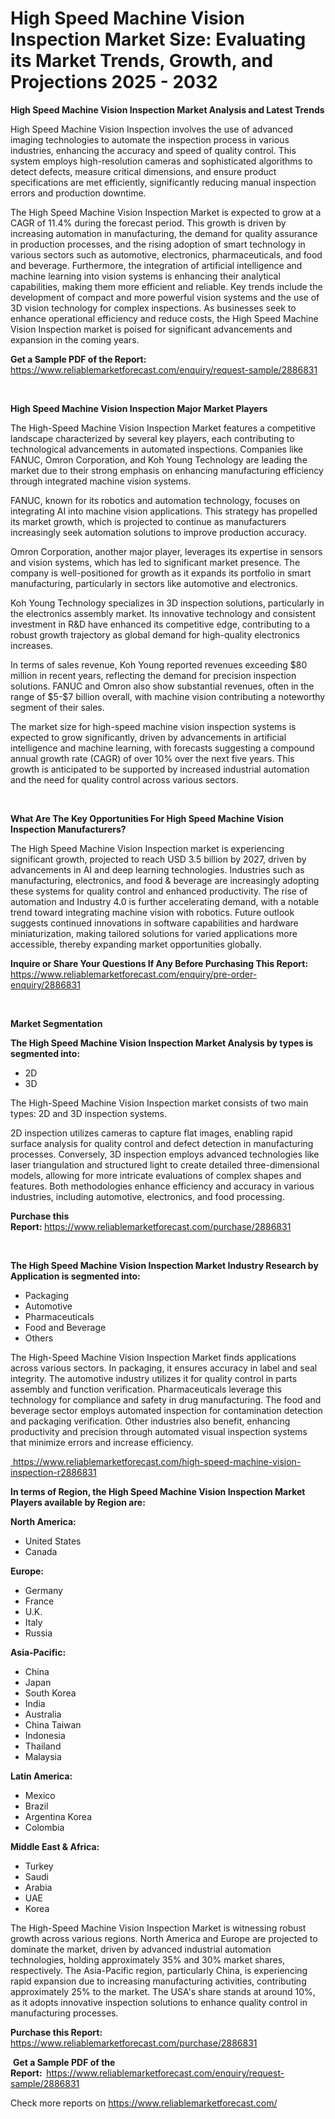 <p><h1>High Speed Machine Vision Inspection Market Size: Evaluating its Market Trends, Growth, and Projections 2025 - 2032</h1></p><p><strong>High Speed Machine Vision Inspection Market Analysis and Latest Trends</strong></p>
<p><p>High Speed Machine Vision Inspection involves the use of advanced imaging technologies to automate the inspection process in various industries, enhancing the accuracy and speed of quality control. This system employs high-resolution cameras and sophisticated algorithms to detect defects, measure critical dimensions, and ensure product specifications are met efficiently, significantly reducing manual inspection errors and production downtime.</p><p>The High Speed Machine Vision Inspection Market is expected to grow at a CAGR of 11.4% during the forecast period. This growth is driven by increasing automation in manufacturing, the demand for quality assurance in production processes, and the rising adoption of smart technology in various sectors such as automotive, electronics, pharmaceuticals, and food and beverage. Furthermore, the integration of artificial intelligence and machine learning into vision systems is enhancing their analytical capabilities, making them more efficient and reliable. Key trends include the development of compact and more powerful vision systems and the use of 3D vision technology for complex inspections. As businesses seek to enhance operational efficiency and reduce costs, the High Speed Machine Vision Inspection market is poised for significant advancements and expansion in the coming years.</p></p>
<p><strong>Get a Sample PDF of the Report:&nbsp;</strong> <a href="https://www.reliablemarketforecast.com/enquiry/request-sample/2886831?utm_campaign=2320&utm_medium=2&utm_source=Github&utm_content=ia&utm_term=13032025&utm_id=high-speed-machine-vision-inspection">https://www.reliablemarketforecast.com/enquiry/request-sample/2886831</a></p>
<p>&nbsp;</p>
<p><strong>High Speed Machine Vision Inspection Major Market Players</strong></p>
<p><p>The High-Speed Machine Vision Inspection Market features a competitive landscape characterized by several key players, each contributing to technological advancements in automated inspections. Companies like FANUC, Omron Corporation, and Koh Young Technology are leading the market due to their strong emphasis on enhancing manufacturing efficiency through integrated machine vision systems.</p><p>FANUC, known for its robotics and automation technology, focuses on integrating AI into machine vision applications. This strategy has propelled its market growth, which is projected to continue as manufacturers increasingly seek automation solutions to improve production accuracy.</p><p>Omron Corporation, another major player, leverages its expertise in sensors and vision systems, which has led to significant market presence. The company is well-positioned for growth as it expands its portfolio in smart manufacturing, particularly in sectors like automotive and electronics.</p><p>Koh Young Technology specializes in 3D inspection solutions, particularly in the electronics assembly market. Its innovative technology and consistent investment in R&D have enhanced its competitive edge, contributing to a robust growth trajectory as global demand for high-quality electronics increases.</p><p>In terms of sales revenue, Koh Young reported revenues exceeding $80 million in recent years, reflecting the demand for precision inspection solutions. FANUC and Omron also show substantial revenues, often in the range of $5-$7 billion overall, with machine vision contributing a noteworthy segment of their sales.</p><p>The market size for high-speed machine vision inspection systems is expected to grow significantly, driven by advancements in artificial intelligence and machine learning, with forecasts suggesting a compound annual growth rate (CAGR) of over 10% over the next five years. This growth is anticipated to be supported by increased industrial automation and the need for quality control across various sectors.</p></p>
<p>&nbsp;</p>
<p><strong>What Are The Key Opportunities For High Speed Machine Vision Inspection Manufacturers?</strong></p>
<p><p>The High Speed Machine Vision Inspection market is experiencing significant growth, projected to reach USD 3.5 billion by 2027, driven by advancements in AI and deep learning technologies. Industries such as manufacturing, electronics, and food & beverage are increasingly adopting these systems for quality control and enhanced productivity. The rise of automation and Industry 4.0 is further accelerating demand, with a notable trend toward integrating machine vision with robotics. Future outlook suggests continued innovations in software capabilities and hardware miniaturization, making tailored solutions for varied applications more accessible, thereby expanding market opportunities globally.</p></p>
<p><strong>Inquire or Share Your Questions If Any Before Purchasing This Report:</strong> <a href="https://www.reliablemarketforecast.com/enquiry/pre-order-enquiry/2886831?utm_campaign=2320&utm_medium=2&utm_source=Github&utm_content=ia&utm_term=13032025&utm_id=high-speed-machine-vision-inspection">https://www.reliablemarketforecast.com/enquiry/pre-order-enquiry/2886831</a></p>
<p>&nbsp;</p>
<p><strong>Market Segmentation</strong></p>
<p><strong>The High Speed Machine Vision Inspection Market Analysis by types is segmented into:</strong></p>
<p><ul><li>2D</li><li>3D</li></ul></p>
<p><p>The High-Speed Machine Vision Inspection market consists of two main types: 2D and 3D inspection systems. </p><p>2D inspection utilizes cameras to capture flat images, enabling rapid surface analysis for quality control and defect detection in manufacturing processes. Conversely, 3D inspection employs advanced technologies like laser triangulation and structured light to create detailed three-dimensional models, allowing for more intricate evaluations of complex shapes and features. Both methodologies enhance efficiency and accuracy in various industries, including automotive, electronics, and food processing.</p></p>
<p><strong>Purchase this Report:&nbsp;</strong><a href="https://www.reliablemarketforecast.com/purchase/2886831?utm_campaign=2320&utm_medium=2&utm_source=Github&utm_content=ia&utm_term=13032025&utm_id=high-speed-machine-vision-inspection">https://www.reliablemarketforecast.com/purchase/2886831</a></p>
<p>&nbsp;</p>
<p><strong>The High Speed Machine Vision Inspection Market Industry Research by Application is segmented into:</strong></p>
<p><ul><li>Packaging</li><li>Automotive</li><li>Pharmaceuticals</li><li>Food and Beverage</li><li>Others</li></ul></p>
<p><p>The High-Speed Machine Vision Inspection Market finds applications across various sectors. In packaging, it ensures accuracy in label and seal integrity. The automotive industry utilizes it for quality control in parts assembly and function verification. Pharmaceuticals leverage this technology for compliance and safety in drug manufacturing. The food and beverage sector employs automated inspection for contamination detection and packaging verification. Other industries also benefit, enhancing productivity and precision through automated visual inspection systems that minimize errors and increase efficiency.</p></p>
<p><a href="https://www.reliablemarketforecast.com/high-speed-machine-vision-inspection-r2886831?utm_campaign=2320&utm_medium=2&utm_source=Github&utm_content=ia&utm_term=13032025&utm_id=high-speed-machine-vision-inspection">&nbsp;https://www.reliablemarketforecast.com/high-speed-machine-vision-inspection-r2886831</a></p>
<p><strong>In terms of Region, the High Speed Machine Vision Inspection Market Players available by Region are:</strong></p>
<p>
    <p> <strong> North America: </strong>
        <ul>
            <li>United States</li>
            <li>Canada</li>
        </ul>
        </p> 
    <p> <strong> Europe: </strong>
        <ul>
            <li>Germany</li>
            <li>France</li>
            <li>U.K.</li>
            <li>Italy</li>
            <li>Russia</li>
        </ul>
        </p> 
    <p> <strong> Asia-Pacific: </strong>
        <ul>
            <li>China</li>
            <li>Japan</li>
            <li>South Korea</li>
            <li>India</li>
            <li>Australia</li>
            <li>China Taiwan</li>
            <li>Indonesia</li>
            <li>Thailand</li>
            <li>Malaysia</li>
        </ul>
        </p> 
    <p> <strong> Latin America: </strong>
        <ul>
            <li>Mexico</li>
            <li>Brazil</li>
            <li>Argentina Korea</li>
            <li>Colombia</li>
        </ul>
        </p> 
    <p> <strong> Middle East & Africa: </strong>
        <ul>
            <li>Turkey</li>
            <li>Saudi</li>
            <li>Arabia</li>
            <li>UAE</li>
            <li>Korea</li>
        </ul>
    </p>
    </p>
<p><p>The High-Speed Machine Vision Inspection Market is witnessing robust growth across various regions. North America and Europe are projected to dominate the market, driven by advanced industrial automation technologies, holding approximately 35% and 30% market shares, respectively. The Asia-Pacific region, particularly China, is experiencing rapid expansion due to increasing manufacturing activities, contributing approximately 25% to the market. The USA's share stands at around 10%, as it adopts innovative inspection solutions to enhance quality control in manufacturing processes.</p></p>
<p><strong>Purchase this Report: </strong><a href="https://www.reliablemarketforecast.com/purchase/2886831?utm_campaign=2320&utm_medium=2&utm_source=Github&utm_content=ia&utm_term=13032025&utm_id=high-speed-machine-vision-inspection">https://www.reliablemarketforecast.com/purchase/2886831</a></p>
<p>&nbsp;<strong>Get a Sample PDF of the Report:&nbsp;&nbsp;</strong><a href="https://www.reliablemarketforecast.com/enquiry/request-sample/2886831?utm_campaign=2320&utm_medium=2&utm_source=Github&utm_content=ia&utm_term=13032025&utm_id=high-speed-machine-vision-inspection">https://www.reliablemarketforecast.com/enquiry/request-sample/2886831</a></p>
<p><strong></strong></p>
<p>Check more reports on <a href="https://www.reliablemarketforecast.com/?utm_campaign=2320&utm_medium=2&utm_source=Github&utm_content=ia&utm_term=13032025&utm_id=high-speed-machine-vision-inspection">https://www.reliablemarketforecast.com/</a></p>